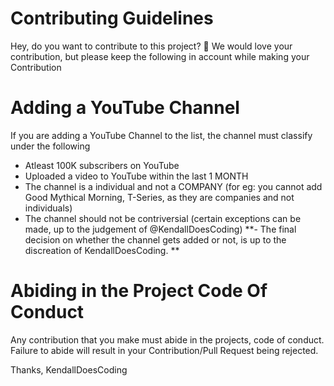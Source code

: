 # Contributing Guidelines
Hey, do you want to contribute to this project? 👋
We would love your contribution, but please keep the following in account while making your Contribution

# Adding a YouTube Channel
If you are adding a YouTube Channel to the list, the channel must classify under the following
- Atleast 100K subscribers on YouTube
- Uploaded a video to YouTube within the last 1 MONTH
- The channel is a individual and not a COMPANY (for eg: you cannot add Good Mythical Morning, T-Series, as they are companies and not individuals)
- The channel should not be contriversial (certain exceptions can be made, up to the judgement of @KendallDoesCoding)
**- The final decision on whether the channel gets added or not, is up to the discreation of KendallDoesCoding. **

# Abiding in the Project Code Of Conduct
Any contribution that you make must abide in the projects, code of conduct. Failure to abide will result in your Contribution/Pull Request being rejected.


Thanks,
KendallDoesCoding
